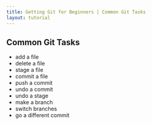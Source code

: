 ```yaml
---
title: Getting Git for Beginners | Common Git Tasks
layout: tutorial
---
```


## Common Git Tasks

- add a file
- delete a file
- stage a file
- commit a file
- push a commit
- undo a commit
- undo a stage
- make a branch
- switch branches
- go a different commit